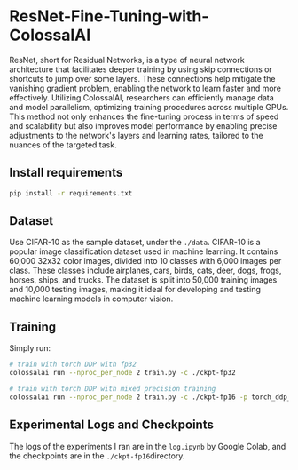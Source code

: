 # ResNet-Fine-Tuning-with-ColossalAI

ResNet, short for Residual Networks, is a type of neural network architecture that facilitates deeper training by using skip connections or shortcuts to jump over some layers. These connections help mitigate the vanishing gradient problem, enabling the network to learn faster and more effectively. Utilizing ColossalAI, researchers can efficiently manage data and model parallelism, optimizing training procedures across multiple GPUs. This method not only enhances the fine-tuning process in terms of speed and scalability but also improves model performance by enabling precise adjustments to the network's layers and learning rates, tailored to the nuances of the targeted task.

## Install requirements

```bash
pip install -r requirements.txt
```

## Dataset

Use CIFAR-10 as the sample dataset, under the `./data`. CIFAR-10 is a popular image classification dataset used in machine learning. It contains 60,000 32x32 color images, divided into 10 classes with 6,000 images per class. These classes include airplanes, cars, birds, cats, deer, dogs, frogs, horses, ships, and trucks. The dataset is split into 50,000 training images and 10,000 testing images, making it ideal for developing and testing machine learning models in computer vision.

## Training

Simply run:

```bash
# train with torch DDP with fp32
colossalai run --nproc_per_node 2 train.py -c ./ckpt-fp32

# train with torch DDP with mixed precision training
colossalai run --nproc_per_node 2 train.py -c ./ckpt-fp16 -p torch_ddp_fp16
```

## Experimental Logs and Checkpoints

The logs of the experiments I ran are in the `log.ipynb` by Google Colab, and the checkpoints are in the `./ckpt-fp16`directory.